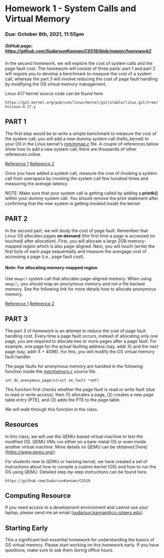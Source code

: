 # Homework 1 - System Calls and Virtual Memory
### Due: October 8th, 2021, 11:55pm
##### GitHub page: https://github.com/SudarsunKannan/CS519/blob/master/homework2
In the second homework, we will explore the cost of system calls and
the page fault cost. The homework will consist of three parts: part 1
and part 2 will require you to develop a benchmark to measure the cost
of a system call, whereas the part 3 will involve reducing the
cost of page fault handling by modifying the OS virtual memory
management.

Linux 4.17 kernel source code can be found here 
```
https://git.kernel.org/pub/scm/linux/kernel/git/stable/linux.git/tree/?h=linux-4.17.y
```

 PART 1
---------
The first step would be to write a simple benchmark to measure the
cost of the system call; you will add a new dummy system call
(hello_kernel) to your OS in the Linux kernel's [mm/mmap.c](https://git.kernel.org/pub/scm/linux/kernel/git/stable/linux.git/tree/mm/mmap.c?h=linux-4.17.y)
file. A couple of references below show how to add a new system call; there are thousands of other references online.

[Reference 1](https://shanetully.com/2014/04/adding-a-syscall-to-linux-3-14/) 
[Reference 2](https://macboypro.wordpress.com/2009/05/15/adding-a-custom-system-call-to-the-linux-os/) 

Once you have added a system call, measure the cost of invoking a system call
from userspace by invoking the system call few hundred times and measuring the average
latency.

NOTE: Make sure that your system call is getting called by adding a **printk()**
within your dummy system call. You should remove the print statement after
confirming that the new system is getting invoked inside the kernel.

 PART 2
---------
In the second part, we will study the cost of page fault. 
Remember that Linux OS allocates pages **on demand** (the first time a page
is accessed (or touched) after allocation). First, you will allocate a large 2GB memory-mapped 
region which is also page-aligned. Next, you will touch (write) the first byte of each 
page sequentially and measure the avergage cost of accessing a page (i.e., page fault cost).

#### Note: For allocating memory-mapped region 
Use `mmap()` system call that allocates page-aligned memory. When using `mmap()`, you should 
map an anonymous memory and not a file backed memory. See the following link for 
more details how to allocate anonymous memory.

[Reference 1](http://man7.org/linux/man-pages/man2/mmap.2.html)
[Reference 2](http://man7.org/tlpi/code/online/dist/mmap/anon_mmap.c.html)

PART 3
---------

The part 3 of homework is an attempt to reduce the cost of page fault handling
cost. Every time a page fault occurs, instead of allocating only one page, you
are required to allocate two or more pages after a page fault. For example, one
page for the actual faulting address (say, addr X) and the next page (say, addr
X + 4096). For this, you will modify the OS virtual memory fault handler.

The page faults for anonymous memory are handled in the following function
inside the
[mm/memory.c](https://git.kernel.org/pub/scm/linux/kernel/git/stable/linux.git/tree/mm/memory.c?h=linux-4.17.y)
source file.

```
int do_anonymous_page(struct vm_fault *vmf)
```
This function first checks whether the page fault is read or write fault (due to
read or write access), then (1) allocates a page, (2) creates a new page table
entry (PTE), and (3) adds the PTE to the page table.

We will walk through this function in the class.

Resources
-------------
In this class, we will use the QEMU-based virtual machine to test the modified
OS. QEMU VMs run either on a bare-metal OS or even inside another virtual
machine. More details on QEMU can be obtained [here] (https://www.qemu.org/).

For students new to QEMU or hacking kernel, we have created a set of
instructions about how to compile a custom kernel (OS) and how to run the
OS using QEMU. Detailed step-by-step instructions can be found here.

```
https://github.com/SudarsunKannan/CS519
```

Computing Resource
---------------------
If you need access to a development environment and cannot use your laptop, 
please send me an email (sudarsun.kannan@cs.rutgers.edu).


 Starting Early
-----------------
This a significant-but-essential homework for understanding the basics of OS
virtual memory. Please start working on this homework early. If you have
questions, make sure to ask them during office hours.

